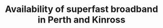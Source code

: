 ---
schema: default
title: Availability of superfast broadband in Perth and Kinross
organization: Perth and Kinross Council
notes: <table><tbody><tr><td></td></tr><tr><td></td><td>Availability of Superfast (% of Premises) – Percentage of premises that have at least Superfast Broadband coverage (30Mbit/s or greater, includes premises with access to Ultrafast speeds) Availability of Ultrafast (% of Premises) – Percentage of premises that have Ultrafast Broadband coverage (300Mbit/s or greater) Sourced from Connected Nations Report by Ofcom.  Data collected and analysed from major fixed telecoms operators (BT, Virgin, Sky, Talk Talk, Vodafone and KCOM).  Contains Broadband Coverage from the operators aggregated at 2011 Census output area level (SNS Datazones). The coverage data was collected as a snapshot in January 2018. Due to variations in broadband performance over time, the file should not be regarded as a definitive and fixed view of the UK's fixed broadband infrastructure. However, the information provided in this file may be useful in identifying variations in broadband availability. More information from - https://www.ofcom.org.uk/research-and-data/multi-sector-research/infrastructure-research/connected-nations-update-spring-2018</td></tr></tbody></table>
resources:

  - name: Availability of superfast broadband in Perth and Kinross HTML
  - url: http://opendata-pkc.opendata.arcgis.com/datasets/e6e7993e5ed446738eb95d0531785025_0
  - format: HTML

  - name: Availability of superfast broadband in Perth and Kinross ESRI REST
  - url: https://services.arcgis.com/pfFDYSlYcp7mabvZ/arcgis/rest/services/SuperfastBroadband/FeatureServer/0
  - format: ESRI REST

  - name: Availability of superfast broadband in Perth and Kinross GEOJSON
  - url: http://opendata-pkc.opendata.arcgis.com/datasets/e6e7993e5ed446738eb95d0531785025_0.geojson
  - format: GEOJSON

  - name: Availability of superfast broadband in Perth and Kinross CSV
  - url: http://opendata-pkc.opendata.arcgis.com/datasets/e6e7993e5ed446738eb95d0531785025_0.csv
  - format: CSV

  - name: Availability of superfast broadband in Perth and Kinross KML
  - url: http://opendata-pkc.opendata.arcgis.com/datasets/e6e7993e5ed446738eb95d0531785025_0.kml
  - format: KML

  - name: Availability of superfast broadband in Perth and Kinross ZIP
  - url: http://opendata-pkc.opendata.arcgis.com/datasets/e6e7993e5ed446738eb95d0531785025_0.zip
  - format: ZIP

license: Creative Commons Attribution 4.0
category:

  - Superfast Broadband,broadband,economy


  - 

maintainer: Tim Wisniewski
maintainer_email: tim@timwis.com
---